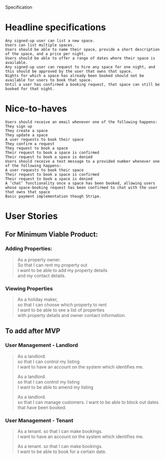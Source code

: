 Specification

# Headline specifications

    Any signed-up user can list a new space.
    Users can list multiple spaces.
    Users should be able to name their space, provide a short description of the space, and a price per night.
    Users should be able to offer a range of dates where their space is available.
    Any signed-up user can request to hire any space for one night, and this should be approved by the user that owns that space.
    Nights for which a space has already been booked should not be available for users to book that space.
    Until a user has confirmed a booking request, that space can still be booked for that night.

# Nice-to-haves

    Users should receive an email whenever one of the following happens:
    They sign up
    They create a space
    They update a space
    A user requests to book their space
    They confirm a request
    They request to book a space
    Their request to book a space is confirmed
    Their request to book a space is denied
    Users should receive a text message to a provided number whenever one of the following happens:
    A user requests to book their space
    Their request to book a space is confirmed
    Their request to book a space is denied
    A ‘chat’ functionality once a space has been booked, allowing users whose space-booking request has been confirmed to chat with the user that owns that space
    Basic payment implementation though Stripe.



# User Stories

## For Minimum Viable Product:

### Adding Properties:  
> As a property owner.  
> So that I can rent my property out  
> I want to be able to add my property details   
> and my contact details.

### Viewing Properties
> As a holiday maker,   
> so that I can choose which property to rent  
> I want to be able to see a list of properties  
> with property details and owner contact information.

## To add after MVP

### User Management - Landlord
> As a landlord.  
> so that I can control my listing  
> I want to have an account on the system which identifies me.
>
> As a landlord.  
> so that I can control my listing  
> I want to be able to amend my listing
>
> As a landlord.  
> so that I can manage customers.
> I want to be able to block out dates that have been booked.

### User Management - Tenant
> As a tenant.
> so that I can make bookings.  
> I want to have an account on the system which identifies me.
>
> As a tenant.
> so that I can make bookings.  
> I want to be able to book for a certain date.
